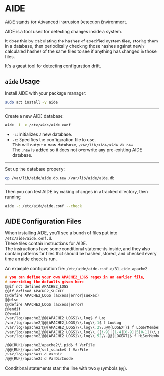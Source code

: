# AIDE

AIDE stands for Advanced Instrusion Detection Environment.  

AIDE is a tool used for detecting changes inside a system.  

It does this by calculating the hashes of specified system files, storing them in a
database, then periodically checking those hashes against newly calculated hashes
of the same files to see if anything has changed in those files.  

It's a great tool for detecting configuration drift.  

## `aide` Usage

Install AIDE with your package manager:
```bash
sudo apt install -y aide
```

---

Create a new AIDE database:
```bash
aide -i -c /etc/aide/aide.conf
```

- `-i`: Initializes a new database.  
- `-c`: Specifies the configuration file to use.  
This will output a new database, `/var/lib/aide/aide.db.new`.  
The `.new` is added so it does not overwrite any pre-existing AIDE database.  

---

Set up the database properly:
```bash
cp /var/lib/aide/aide.db.new /var/lib/aide/aide.db
```

---

Then you can test AIDE by making changes in a tracked directory, then running:
```bash
aide -c /etc/aide/aide.conf --check
```


## AIDE Configuration Files

When installing AIDE, you'll see a bunch of files put into `/etc/aide/aide.conf.d`.  
These files contain instructions for AIDE.  
The instructions have some conditional statements inside, and they also contain
patterns for files that should be hashed, stored, and checked every time an aide
check is run.  

An example configuration file:
`/etc/aide/aide.conf.d/31_aide_apache2`
```c
# you can define your own APACHE2_LOGS regex in an earlier file,
# overriding the defaults given here
@@if not defined APACHE2_LOGS
@@if defined APACHE2_SUEXEC
@@define APACHE2_LOGS (access|error|suexec)
@@else
@@define APACHE2_LOGS (access|error)
@@endif
@@endif
/var/log/apache2/@@{APACHE2_LOGS}\\.log$ f Log
/var/log/apache2/@@{APACHE2_LOGS}\\.log\\.1$ f LowLog
/var/log/apache2/@@{APACHE2_LOGS}\\.log\\.2\\.@@{LOGEXT}$ f LoSerMemberLog
/var/log/apache2/@@{APACHE2_LOGS}\\.log\\.([3-9]|[1-4][0-9]|5[0-1])\\.@@{LOGEXT}$ f SerMemberLog
/var/log/apache2/@@{APACHE2_LOGS}\\.log\\.52\\.@@{LOGEXT}$ f HiSerMemberLog

/@@{RUN}/apache2/apache2\\.pid$ f VarFile
/@@{RUN}/apache2/ssl_scache$ f VarFile
/var/log/apache2$ d VarDir
/@@{RUN}/apache2$ d VarDirInode
```

Conditional statements start the line with two `@` symbols (`@@`).  

